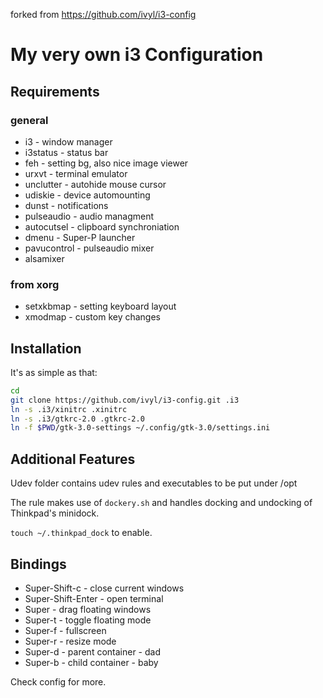 forked from https://github.com/ivyl/i3-config
# My very own i3 Configuration

## Requirements
### general
* i3 - window manager
* i3status - status bar
* feh - setting bg, also nice image viewer
* urxvt - terminal emulator
* unclutter - autohide mouse cursor
* udiskie - device automounting
* dunst - notifications
* pulseaudio - audio managment
* autocutsel - clipboard synchroniation
* dmenu - Super-P launcher
* pavucontrol - pulseaudio mixer
* alsamixer
### from xorg
* setxkbmap - setting keyboard layout
* xmodmap - custom key changes


## Installation
It's as simple as that:

```bash
cd
git clone https://github.com/ivyl/i3-config.git .i3
ln -s .i3/xinitrc .xinitrc
ln -s .i3/gtkrc-2.0 .gtkrc-2.0
ln -f $PWD/gtk-3.0-settings ~/.config/gtk-3.0/settings.ini
```

## Additional Features
Udev folder contains udev rules and executables to be put under /opt

The rule makes use of `dockery.sh` and handles docking and undocking of
Thinkpad's minidock.

`touch ~/.thinkpad_dock` to enable.


## Bindings
* Super-Shift-c - close current windows
* Super-Shift-Enter - open terminal
* Super - drag floating windows
* Super-t - toggle floating mode
* Super-f - fullscreen
* Super-r - resize mode
* Super-d - parent container - dad
* Super-b - child container - baby

Check config for more.
